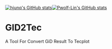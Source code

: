 [![hjunq's GitHub stats](https://github-readme-stats.vercel.app/api?username=hjunqq&count_private=true&show_icons=true&theme=radical)](https://github.com/anuraghazra/github-readme-stats)[![Pwolf-Lin's GitHub stats](https://github-readme-stats.vercel.app/api?username=Pwolf-Lin&count_private=true&show_icons=true&theme=radical)](https://github.com/anuraghazra/github-readme-stats)
# GID2Tec
A Tool For Convert GiD Result To Tecplot 
